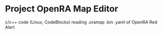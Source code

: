 # Project OpenRA Map Editor
 c/c++ code (Linux, CodeBlocks) reading .oramap .bin .yaml of OpenRA Red Alert
